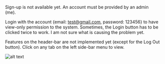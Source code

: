 Sign-up is not available yet. An account must be provided by an admin (me).

Login with the account {email: test@gmail.com, password: 123456} to have view-only permission to the system. 
Sometimes, the Login button has to be clicked twice to work. I am not sure what is causing the problem yet.

Features on the header-bar are not implemented yet (except for the Log Out button).
Click on any tab on the left side-bar menu to view.

![alt text](https://imgur.com/V5EIbnp.jpg)
